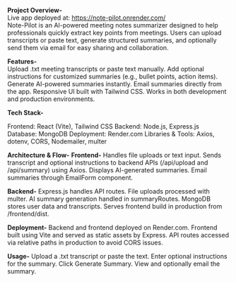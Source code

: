 <b>Project Overview-</b>
<br/>
Live app deployed at: https://note-pilot.onrender.com/
<br/>
Note-Pilot is an AI-powered meeting notes summarizer designed to help professionals quickly extract key points from meetings. Users can upload transcripts or paste text, generate structured summaries, and optionally send them via email for easy sharing and collaboration.

<b>Features-</b>
<br/>
Upload .txt meeting transcripts or paste text manually.
Add optional instructions for customized summaries (e.g., bullet points, action items).
Generate AI-powered summaries instantly.
Email summaries directly from the app.
Responsive UI built with Tailwind CSS.
Works in both development and production environments.

<b>Tech Stack-</b>

Frontend: React (Vite), Tailwind CSS
Backend: Node.js, Express.js
Database: MongoDB
Deployment: Render.com
Libraries & Tools: Axios, dotenv, CORS, Nodemailer, multer

<b>Architecture & Flow-</b>
<b>Frontend-</b>
Handles file uploads or text input.
Sends transcript and optional instructions to backend APIs (/api/upload and /api/summary) using Axios.
Displays AI-generated summaries.
Email summaries through EmailForm component.

<b>Backend-</b>
Express.js handles API routes.
File uploads processed with multer.
AI summary generation handled in summaryRoutes.
MongoDB stores user data and transcripts.
Serves frontend build in production from /frontend/dist.

<b>Deployment-</b>
Backend and frontend deployed on Render.com.
Frontend built using Vite and served as static assets by Express.
API routes accessed via relative paths in production to avoid CORS issues.

<b>Usage-</b>
Upload a .txt transcript or paste the text.
Enter optional instructions for the summary.
Click Generate Summary.
View and optionally email the summary.
